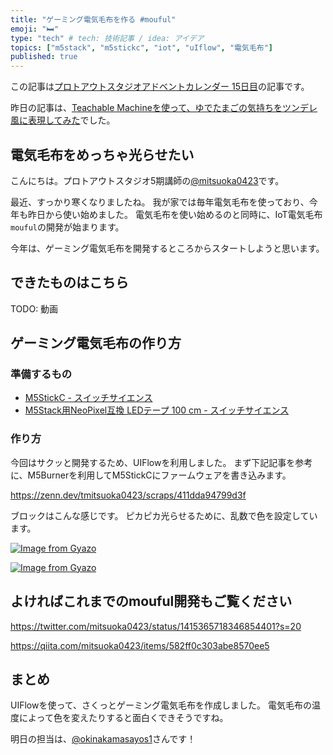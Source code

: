```yaml
---
title: "ゲーミング電気毛布を作る #mouful"
emoji: "🛏"
type: "tech" # tech: 技術記事 / idea: アイデア
topics: ["m5stack", "m5stickc", "iot", "uIflow", "電気毛布"]
published: true
---
```


この記事は[プロトアウトスタジオアドベントカレンダー 15日目](https://qiita.com/advent-calendar/2021/protoout)の記事です。

昨日の記事は、[Teachable Machineを使って、ゆでたまごの気持ちをツンデレ風に表現してみた](https://qiita.com/tanakahiroki/items/9124b89a1e9c61572be1)でした。

## 電気毛布をめっちゃ光らせたい

こんにちは。プロトアウトスタジオ5期講師の[@mitsuoka0423](https://twitter.com/mitsuoka0423)です。

最近、すっかり寒くなりましたね。
我が家では毎年電気毛布を使っており、今年も昨日から使い始めました。
電気毛布を使い始めるのと同時に、IoT電気毛布`mouful`の開発が始まります。

今年は、ゲーミング電気毛布を開発するところからスタートしようと思います。

## できたものはこちら

TODO: 動画

## ゲーミング電気毛布の作り方

### 準備するもの

- [M5StickC - スイッチサイエンス](https://www.switch-science.com/catalog/5517/)
- [M5Stack用NeoPixel互換 LEDテープ 100 cm - スイッチサイエンス](https://www.switch-science.com/catalog/5211/)

### 作り方

今回はサクッと開発するため、UIFlowを利用しました。
まず下記記事を参考に、M5Burnerを利用してM5StickCにファームウェアを書き込みます。

https://zenn.dev/tmitsuoka0423/scraps/411dda94799d3f

ブロックはこんな感じです。
ピカピカ光らせるために、乱数で色を設定しています。

[![Image from Gyazo](https://i.gyazo.com/41b53a5c8bfd2f6e0cd21532de366f78.png)](https://gyazo.com/41b53a5c8bfd2f6e0cd21532de366f78)

[![Image from Gyazo](https://i.gyazo.com/c388c76aa0f03dba48ad13e5ef984c28.gif)](https://gyazo.com/c388c76aa0f03dba48ad13e5ef984c28)

## よければこれまでのmouful開発もご覧ください

https://twitter.com/mitsuoka0423/status/1415365718346854401?s=20

https://qiita.com/mitsuoka0423/items/582ff0c303abe8570ee5

## まとめ

UIFlowを使って、さくっとゲーミング電気毛布を作成しました。
電気毛布の温度によって色を変えたりすると面白くできそうですね。

明日の担当は、[@okinakamasayos1](https://twitter.com/okinakamasayos1)さんです！

